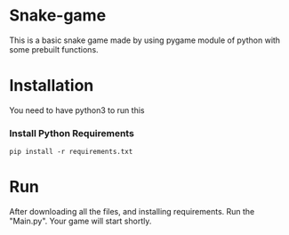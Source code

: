 # Snake-game
This is a basic snake game made by using pygame module of python with some prebuilt functions. 

# Installation
You need to have python3 to run this

### Install Python Requirements
```
pip install -r requirements.txt
```

# Run
After downloading all the files, and installing requirements. Run the "Main.py".
Your game will start shortly.